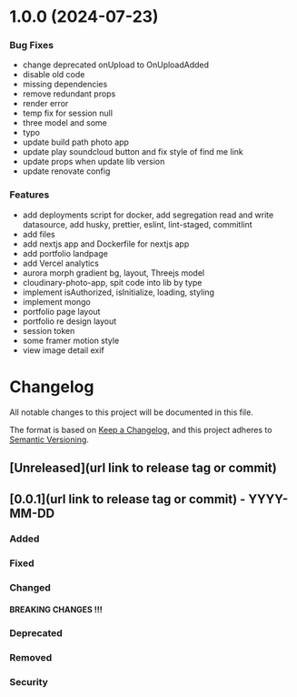 # 1.0.0 (2024-07-23)


### Bug Fixes

- change deprecated onUpload to OnUploadAdded
- disable old code
- missing dependencies
- remove redundant props
- render error
- temp fix for session null
- three model and some
- typo
- update build path photo app
- update play soundcloud button and fix style of find me link
- update props when update lib version
- update renovate config


### Features

- add deployments script for docker, add segregation read and write datasource, add husky, prettier, eslint, lint-staged, commitlint
- add files
- add nextjs app and Dockerfile for nextjs app
- add portfolio landpage
- add Vercel analytics
- aurora morph gradient bg, layout, Threejs model
- cloudinary-photo-app, spit code into lib by type
- implement isAuthorized, isInitialize, loading, styling
- implement mongo
- portfolio page layout
- portfolio re design layout
- session token
- some framer motion style
- view image detail exif

# Changelog

All notable changes to this project will be documented in this file.

The format is based on [Keep a Changelog](https://keepachangelog.com/en/1.0.0/),
and this project adheres to [Semantic Versioning](https://semver.org/spec/v2.0.0.html).

## [Unreleased](url link to release tag or commit)

## [0.0.1](url link to release tag or commit) - YYYY-MM-DD

### Added

### Fixed

### Changed

#### BREAKING CHANGES !!!

### Deprecated

### Removed

### Security
